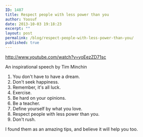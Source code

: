 ```yaml
---
ID: 1487
title: Respect people with less power than you
author: Yoosuf
date: 2013-10-03 19:18:23
excerpt: ""
layout: post
permalink: /blog/respect-people-with-less-power-than-you/
published: true
---
```


http://www.youtube.com/watch?v=yoEezZD71sc

An inspirational speech by Tim Minchin

1. You don't have to have a dream.
2. Don't seek happiness.
3. Remember, it's all luck.
4. Exercise.
5. Be hard on your opinions.
6. Be a teacher.
7. Define yourself by what you love.
8. Respect people with less power than you.
9. Don't rush.

I found them as an amazing tips, and believe it will help you too.
